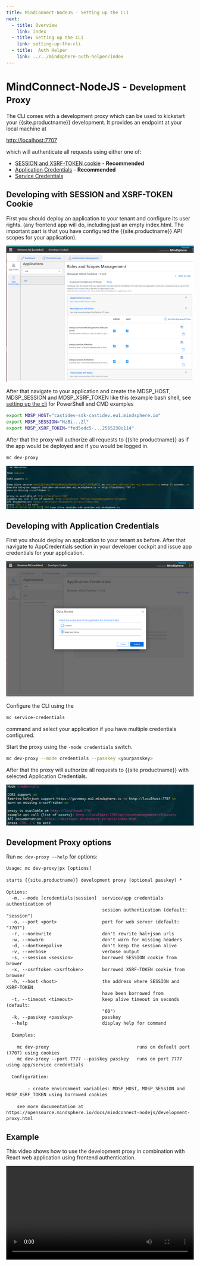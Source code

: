 ```yaml
---
title: MindConnect-NodeJS - Setting up the CLI
next:
  - title: Overview
    link: index
  - title: Setting up the CLI
    link: setting-up-the-cli
  - title:  Auth Helper
    link: ../../mindsphere-auth-helper/index
---
```


<!-- @format -->

# MindConnect-NodeJS - <small>Development Proxy</small>

The CLI comes with a development proxy which can be used to kickstart your {{site.productname}} development. It provides an endpoint
at your local machine at

[http://localhost:7707](http://localhost:7707)

which will authenticate all requests using either one of:

- [SESSION and XSRF-TOKEN cookie](https://developer.mindsphere.io/howto/howto-local-development.html#generate-user-credentials) - **Recommended**
- [Application Credentials](https://documentation.mindsphere.io/resources/html/developer-cockpit/en-US/124342231819.html) - **Recommended**
- [Service Credentials](https://developer.mindsphere.io/howto/howto-selfhosted-api-access.html#creating-service-credentials)

## Developing with SESSION and XSRF-TOKEN Cookie

First you should deploy an application to your tenant and configure its user rights. (any frontend app will do, including just an empty index.html. The important part is that you have configured the {{site.productname}} API scopes for your application).

![api roles](../images/apiroles.png)

After that navigate to your application and create the MDSP_HOST, MDSP_SESSION and MDSP_XSRF_TOKEN like this (example bash shell, see [setting up the cli](setting-up-the-cli.html) for PowerShell and CMD examples

```bash
export MDSP_HOST="castidev-sdk-castidev.eu1.mindsphere.io"
export MDSP_SESSION="NzBi...Zl"
export MDSP_XSRF_TOKEN="fed5edc5-...2565238c114"
```

After that the proxy will authorize all requests to {{site.productname}} as if the app would be deployed and if you would be logged in.

```bash
mc dev-proxy
```

![credential auth](../images/proxy-cookie.png)

## Developing with Application Credentials

First you should deploy an application to your tenant as before. After that navigate to AppCredentials section in your developer cockpit and issue app credentials for your application.

![app credentials](../images/appcredentials.png)

Configure the CLI using the

```bash
mc service-credentials
```

command and select your application if you have multiple credentials configured.

Start the proxy using the `-mode credentials` switch.

```bash
mc dev-proxy --mode credentials --passkey <yourpasskey>
```

After that the proxy will authorize all requests to {{site.productname}} with selected Application Credentials.

![credential auth](../images/proxy-credential.png)

## Development Proxy options

Run `mc dev-proxy --help` for options:

```text
Usage: mc dev-proxy|px [options]

starts {{site.productname}} development proxy (optional passkey) *

Options:
  -m, --mode [credentials|session]  service/app credentials authentication of
                                    session authentication (default: "session")
  -o, --port <port>                 port for web server (default: "7707")
  -r, --norewrite                   don't rewrite hal+json urls
  -w, --nowarn                      don't warn for missing headers
  -d, --dontkeepalive               don't keep the session alive
  -v, --verbose                     verbose output
  -s, --session <session>           borrowed SESSION cookie from brower
  -x, --xsrftoken <xsrftoken>       borrowed XSRF-TOKEN cookie from browser
  -h, --host <host>                 the address where SESSION and XSRF-TOKEN
                                    have been borrowed from
  -t, --timeout <timeout>           keep alive timeout in seconds (default:
                                    "60")
  -k, --passkey <passkey>           passkey
  --help                            display help for command

  Examples:

    mc dev-proxy                                 runs on default port (7707) using cookies
    mc dev-proxy --port 7777 --passkey passkey   runs on port 7777 using app/service credentials

  Configuration:

        - create environment variables: MDSP_HOST, MDSP_SESSION and MDSP_XSRF_TOKEN using borrowed cookies

    see more documentation at https://opensource.mindsphere.io/docs/mindconnect-nodejs/development-proxy.html
```

## Example

This video shows how to use the development proxy in combination with React web application using frontend authentication.

<video style='width: 100% !important; height: auto !important;' controls>
  <source src="../images/using_dev_proxy.mp4" type="video/mp4">
Your browser does not support the video tag.
</video>
